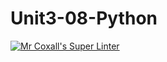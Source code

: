 # Unit3-08-Python
[![Mr Coxall's Super Linter](https://github.com/ICS3U-C-Programming-Remy-S/Unit3-08-Python/workflows/Mr%20Coxall's%20Super%20Linter/badge.svg)](https://github.com/ICS3U-C-Programming-Remy-S/Unit3-08-Python/actions/)
